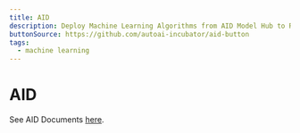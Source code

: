 ```yaml
---
title: AID
description: Deploy Machine Learning Algorithms from AID Model Hub to Railway
buttonSource: https://github.com/autoai-incubator/aid-button
tags:
  - machine learning
---
```


# AID

See AID Documents [here](https://aid.autoai.org).